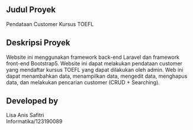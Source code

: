 ## Judul Proyek
Pendataan Customer Kursus TOEFL

## Deskripsi Proyek
Website ini menggunakan framework back-end Laravel dan framework front-end Bootstrap5. Website ini dapat melakukan pendataan customer yang mendaftar kursus TOEFL yang dapat dilakukan oleh admin. Web ini dapat menambahkan data, menampilkan data, mengedit data, menghapus data, dan melakukan pencarian customer (CRUD + Searching).

## Developed by
Lisa Anis Safitri <br>
Informatika/123190089
